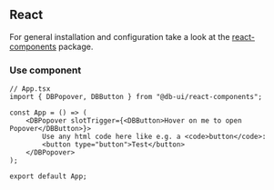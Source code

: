## React

For general installation and configuration take a look at the [react-components](https://www.npmjs.com/package/@db-ui/react-components) package.

### Use component

```tsx App.tsx
// App.tsx
import { DBPopover, DBButton } from "@db-ui/react-components";

const App = () => (
	<DBPopover slotTrigger={<DBButton>Hover on me to open Popover</DBButton>}>
		Use any html code here like e.g. a <code>button</code>:
		<button type="button">Test</button>
	</DBPopover>
);

export default App;
```
